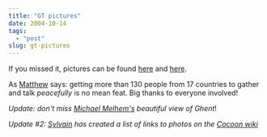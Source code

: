 ```yaml
---
title: "GT pictures"
date: 2004-10-14
tags: 
  - "post"
slug: gt-pictures
---
```


If you missed it, pictures can be found [here](http://www.pbase.com/stevenn/gt2004) and [here](http://flickr.com/photos/tags/cocoongt2004/).

As [Matthew](http://www.silent-penguin.com/archives/001999.html) says: getting more than 130 people from 17 countries to gather and talk _peacefully_ is no mean feat. Big thanks to everyone involved!

_Update: don't miss [Michael Melhem's](http://blogs.cocoondev.org/michaelm/archives/002154.html) beautiful view of Ghent_!

_Update #2: [Sylvain](http://www.anyware-tech.com/blogs/sylvain) has created a list of links to photos on the [Cocoon wiki](http://wiki.apache.org/cocoon/GT2004Pictures)_
